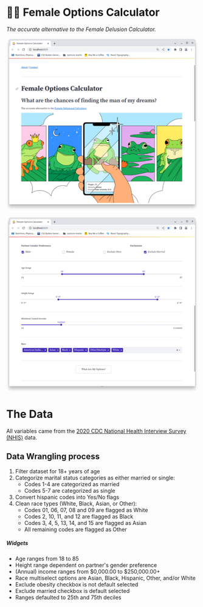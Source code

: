 # 🤹‍♀️ Female Options Calculator
*The accurate alternative to the Female Delusion Calculator.*


![Calculator Home](https://github.com/becca-mayers/female-options-app/blob/29e0a263b849bac082f11deb596bbd0db750dca7/imgs/app-hero.png)

![Calculator Widgets](https://github.com/becca-mayers/female-options-app/blob/1e977dc8ba25cab42cb4e7f2a69c082374a49cb9/imgs/app-widgets.png)


# The Data
All variables came from the [2020 CDC National Health Interview Survey (NHIS)](https://www.cdc.gov/nchs/nhis/2020nhis.htm) data. 

## Data Wrangling process
1. Filter dataset for 18+ years of age
2. Categorize marital status categories as either married or single:
    - Codes 1-4 are categorized as married
    - Codes 5-7 are categorized as single
4. Convert hispanic codes into Yes/No flags
5. Clean race types (White, Black, Asian, or Other):
    - Codes 01, 06, 07, 08 and 09 are flagged as White
    - Codes 2, 10, 11, and 12 are flagged as Black
    - Codes 3, 4, 5, 13, 14, and 15 are flagged as Asian
    - All remaining codes are flagged as Other

##### Widgets
+ Age ranges from 18 to 85
+ Height range dependent on partner's gender preference  
+ (Annual) income ranges from $0,000.00 to $250,000.00+  
+ Race multiselect options are Asian, Black, Hispanic, Other, and/or White  
+ Exclude obesity checkbox is not default selected
+ Exclude married checkbox is default selected  
+ Ranges defaulted to 25th and 75th deciles  
